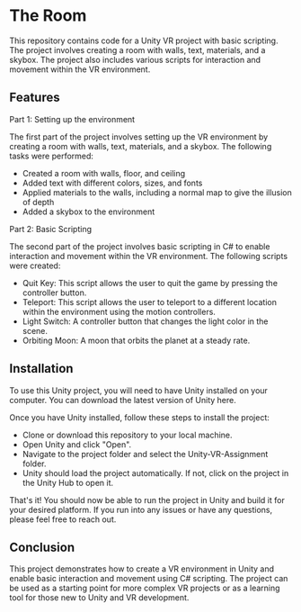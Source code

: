 
# The Room

This repository contains code for a Unity VR project with basic scripting. The project involves creating a room with walls, text, materials, and a skybox. The project also includes various scripts for interaction and movement within the VR environment. 



## Features

Part 1: Setting up the environment

The first part of the project involves setting up the VR environment by creating a room with walls, text, materials, and a skybox. The following tasks were performed:

- Created a room with walls, floor, and ceiling 
- Added text with different colors, sizes, and fonts
- Applied materials to the walls, including a normal map to give the illusion of depth
- Added a skybox to the environment

Part 2: Basic Scripting

The second part of the project involves basic scripting in C# to enable interaction and movement within the VR environment. The following scripts were created:

- Quit Key: This script allows the user to quit the game by pressing the controller button.
- Teleport: This script allows the user to teleport to a different location within the environment using the motion controllers.
- Light Switch: A controller button that changes the light color in the scene.
- Orbiting Moon: A moon that orbits the planet at a steady rate.



## Installation

To use this Unity project, you will need to have Unity installed on your computer. You can download the latest version of Unity here.

Once you have Unity installed, follow these steps to install the project:

- Clone or download this repository to your local machine.
- Open Unity and click "Open".
- Navigate to the project folder and select the Unity-VR-Assignment folder.
- Unity should load the project automatically. If not, click on the project in the Unity Hub to open it.

That's it! You should now be able to run the project in Unity and build it for your desired platform. If you run into any issues or have any questions, please feel free to reach out.

## Conclusion

This project demonstrates how to create a VR environment in Unity and enable basic interaction and movement using C# scripting. The project can be used as a starting point for more complex VR projects or as a learning tool for those new to Unity and VR development.

